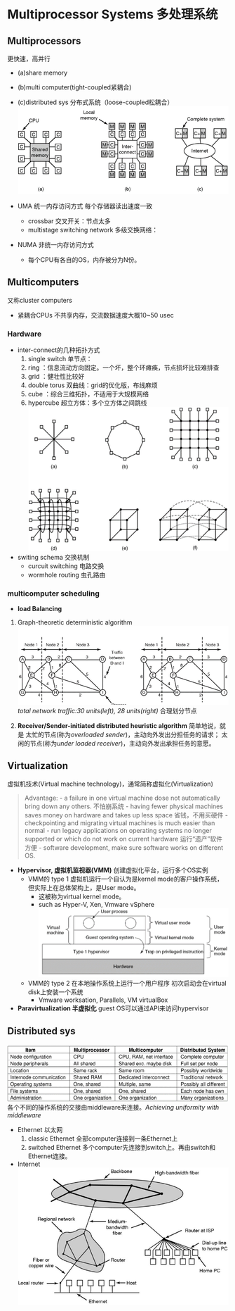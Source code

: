 # Multiprocessor Systems 多处理系统
## Multiprocessors
更快速，高并行
- (a)share memory
- (b)multi computer(tight-coupled紧耦合)
- (c)distributed sys 分布式系统（loose-coupled松耦合）
![err](imgs/memory-CPU.png)

- UMA 统一内存访问方式
每个存储器读出速度一致
    - crossbar 交叉开关：节点太多
    - multistage switching network 多级交换网络：
- NUMA 非统一内存访问方式
    - 每个CPU有各自的OS，内存被分为N份。



## Multicomputers
又称cluster computers
- 紧耦合CPUs 不共享内存，交流数据速度大概10~50 usec 
### Hardware
- inter-connect的几种拓扑方式
    1. single switch 单节点：
    2. ring ：信息流动方向固定。一个坏，整个环瘫痪，节点损坏比较难排查
    3. grid ：健壮性比较好
    4. double torus 双曲线：grid的优化版，布线麻烦
    5. cube ：综合三维拓扑，不适用于大规模网络
    6. hypercube 超立方体：多个立方体之间跳线
    ![err](imgs/topologies.png)
- switing schema 交换机制
    - curcuit switching 电路交换
    - wormhole routing 虫孔路由

### multicomputer scheduling
- **load Balancing**
1. Graph-theoretic deterministic algorithm
    ![err](imgs/load-balancing.png)
    _total network traffic:30 units(left), 28 units(right)_
    合理划分节点

2. **Receiver/Sender-initiated distributed heuristic algorithm**
    简单地说，就是
    太忙的节点(称为*overloaded sender*)，主动向外发出分担任务的请求；
    太闲的节点(称为*under loaded receiver*)，主动向外发出承担任务的意愿。

## Virtualization
虚拟机技术(Virtual machine technology)，通常简称虚拟化(Virtualization)

>Advantage: 
    - a failure in one virtual machine dose not automatically bring down any others.
    不怕崩系统
    - having fewer physical machines saves money on hardware and takes up less space
    省钱，不用买硬件
    - checkpointing and migrating virtual machines is much easier than normal
    - run legacy applications on operating systems no longer supported or which do not work on current hardware
    运行“遗产”软件方便
    - software development, make sure software works on different OS.

- **Hypervisor, 虚拟机监视器(VMM)**
    创建虚拟化平台，运行多个OS实例
    - VMM的 type 1
        虚拟机运行一个自认为是kernel mode的客户操作系统，但实际上在总体架构上，是User mode。
        - 这被称为virtual kernel mode。
        - such as Hyper-V, Xen, Vmware vSphere
        ![err](imgs/virtual-type-1.png)
    - VMM的 type 2
        在本地操作系统上运行一个用户程序
        初次启动会在virtual disk上安装一个系统
        - Vmware worksation, Parallels, VM virtualBox
- **Paravirtualization 半虚拟化**
    guest OS可以通过API来访问hypervisor

## Distributed sys
![err](imgs/distributed-SYS.png)
各个不同的操作系统的交接由middleware来连接。*Achieving uniformity with middleware*
- Ethernet 以太网
    1. classic Ethernet
        全部computer连接到一条Ethernet上
    2. switched Ethernet
        多个computer先连接到switch上。再由switch和Ethernet连接。
- Internet
    ![err](imgs/Internet.jpg)